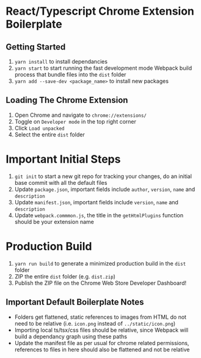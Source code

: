 
# React/Typescript Chrome Extension Boilerplate

## Getting Started

1. `yarn install` to install dependancies
2. `yarn start` to start running the fast development mode Webpack build process that bundle files into the `dist` folder
3. `yarn add --save-dev <package_name>` to install new packages

## Loading The Chrome Extension

1. Open Chrome and navigate to `chrome://extensions/`
2. Toggle on `Developer mode` in the top right corner
3. Click `Load unpacked`
4. Select the entire `dist` folder

# Important Initial Steps

1. `git init` to start a new git repo for tracking your changes, do an initial base commit with all the default files
2. Update `package.json`, important fields include `author`, `version`, `name` and `description`
3. Update `manifest.json`, important fields include `version`, `name` and `description`
4. Update `webpack.commmon.js`, the title in the `getHtmlPlugins` function should be your extension name

# Production Build

1. `yarn run build` to generate a minimized production build in the `dist` folder
2. ZIP the entire `dist` folder (e.g. `dist.zip`)
3. Publish the ZIP file on the Chrome Web Store Developer Dashboard!

## Important Default Boilerplate Notes

- Folders get flattened, static references to images from HTML do not need to be relative (i.e. `icon.png` instead of `../static/icon.png`)
- Importing local ts/tsx/css files should be relative, since Webpack will build a dependancy graph using these paths
- Update the manifest file as per usual for chrome related permissions, references to files in here should also be flattened and not be relative

